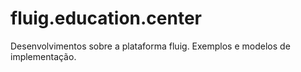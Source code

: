 # fluig.education.center
Desenvolvimentos sobre a plataforma fluig. Exemplos e modelos de implementação.
